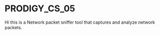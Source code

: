 # PRODIGY_CS_05
Hi this is a Network packet sniffer tool that captures and analyze network packets.
